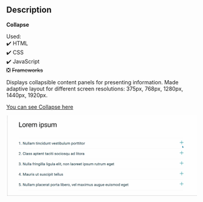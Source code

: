 ﻿## Description
 
**Collapse**

Used:    
✔️ HTML   
✔️ CSS   
✔️ JavaScript   
❎  ~~Frameworks~~

 Displays collapsible content panels for presenting information.
 Made adaptive layout for different screen resolutions: 375px, 768px, 1280px, 1440px, 1920px.
 
 [You can see Collapse here](https://alice2205.github.io/collapse_js/)
 
 <div id="header" align="center">
  <img src="https://github.com/alice2205/collapse_js/blob/main/img.gif" width="500"/>
</div>

